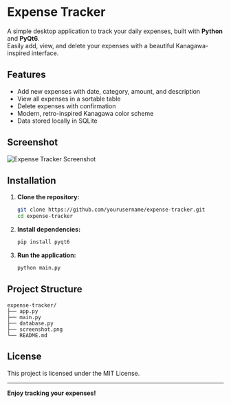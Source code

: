 # Expense Tracker

A simple desktop application to track your daily expenses, built with **Python** and **PyQt6**.  
Easily add, view, and delete your expenses with a beautiful Kanagawa-inspired interface.

## Features

- Add new expenses with date, category, amount, and description
- View all expenses in a sortable table
- Delete expenses with confirmation
- Modern, retro-inspired Kanagawa color scheme
- Data stored locally in SQLite

## Screenshot

![Expense Tracker Screenshot](images/Screenshot%202025-07-01%20193247.pngscreenshot.png)

## Installation

1. **Clone the repository:**

   ```sh
   git clone https://github.com/yourusername/expense-tracker.git
   cd expense-tracker
   ```

2. **Install dependencies:**

   ```sh
   pip install pyqt6
   ```

3. **Run the application:**
   ```sh
   python main.py
   ```

## Project Structure

```
expense-tracker/
├── app.py
├── main.py
├── database.py
├── screenshot.png
└── README.md
```

## License

This project is licensed under the MIT License.

---

**Enjoy tracking your expenses!**
